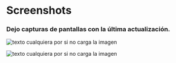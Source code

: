 # Screenshots

### Dejo capturas de pantallas con la última actualización.

![texto cualquiera por si no carga la imagen](https://i.imgur.com/vl6xhm2.png)

![texto cualquiera por si no carga la imagen](https://i.imgur.com/UPQX4z4.png)
